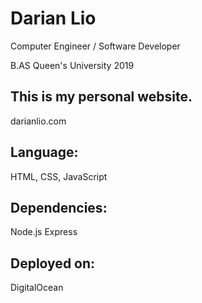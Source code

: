 # Darian Lio

Computer Engineer / Software Developer

B.AS Queen's University 2019

## This is my personal website.

darianlio.com

## Language:

HTML, CSS, JavaScript

## Dependencies:

Node.js
Express

## Deployed on:
DigitalOcean
